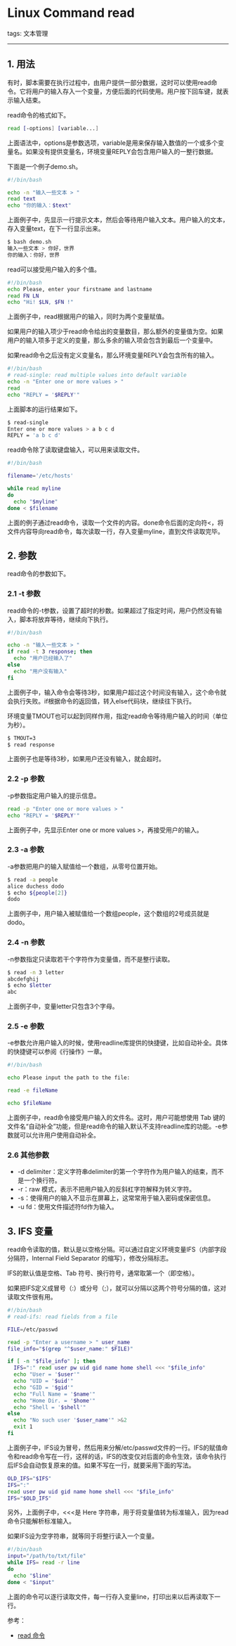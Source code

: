 #  Linux Command read
tags: 文本管理


---

##  1. 用法
有时，脚本需要在执行过程中，由用户提供一部分数据，这时可以使用read命令。它将用户的输入存入一个变量，方便后面的代码使用。用户按下回车键，就表示输入结束。

read命令的格式如下。

```bash
read [-options] [variable...]
```

上面语法中，options是参数选项，variable是用来保存输入数值的一个或多个变量名。如果没有提供变量名，环境变量REPLY会包含用户输入的一整行数据。

下面是一个例子demo.sh。

```bash
#!/bin/bash

echo -n "输入一些文本 > "
read text
echo "你的输入：$text"
```

上面例子中，先显示一行提示文本，然后会等待用户输入文本。用户输入的文本，存入变量text，在下一行显示出来。

```bash
$ bash demo.sh
输入一些文本 > 你好，世界
你的输入：你好，世界
```

read可以接受用户输入的多个值。

```bash
#!/bin/bash
echo Please, enter your firstname and lastname
read FN LN
echo "Hi! $LN, $FN !"
```

上面例子中，read根据用户的输入，同时为两个变量赋值。

如果用户的输入项少于read命令给出的变量数目，那么额外的变量值为空。如果用户的输入项多于定义的变量，那么多余的输入项会包含到最后一个变量中。

如果read命令之后没有定义变量名，那么环境变量REPLY会包含所有的输入。

```bash
#!/bin/bash
# read-single: read multiple values into default variable
echo -n "Enter one or more values > "
read
echo "REPLY = '$REPLY'"
```

上面脚本的运行结果如下。

```bash
$ read-single
Enter one or more values > a b c d
REPLY = 'a b c d'
```

read命令除了读取键盘输入，可以用来读取文件。

```bash
#!/bin/bash

filename='/etc/hosts'

while read myline
do
  echo "$myline"
done < $filename
```

上面的例子通过read命令，读取一个文件的内容。done命令后面的定向符<，将文件内容导向read命令，每次读取一行，存入变量myline，直到文件读取完毕。

## 2. 参数
read命令的参数如下。

### 2.1 -t 参数

read命令的-t参数，设置了超时的秒数。如果超过了指定时间，用户仍然没有输入，脚本将放弃等待，继续向下执行。

```bash
#!/bin/bash

echo -n "输入一些文本 > "
if read -t 3 response; then
  echo "用户已经输入了"
else
  echo "用户没有输入"
fi
```

上面例子中，输入命令会等待3秒，如果用户超过这个时间没有输入，这个命令就会执行失败。if根据命令的返回值，转入else代码块，继续往下执行。

环境变量TMOUT也可以起到同样作用，指定read命令等待用户输入的时间（单位为秒）。

```bash
$ TMOUT=3
$ read response
```

上面例子也是等待3秒，如果用户还没有输入，就会超时。

### 2.2 -p 参数

-p参数指定用户输入的提示信息。

```bash
read -p "Enter one or more values > "
echo "REPLY = '$REPLY'"
```

上面例子中，先显示Enter one or more values >，再接受用户的输入。

### 2.3 -a 参数

-a参数把用户的输入赋值给一个数组，从零号位置开始。

```bash
$ read -a people
alice duchess dodo
$ echo ${people[2]}
dodo
```

上面例子中，用户输入被赋值给一个数组people，这个数组的2号成员就是dodo。

### 2.4 -n 参数

-n参数指定只读取若干个字符作为变量值，而不是整行读取。

```bash
$ read -n 3 letter
abcdefghij
$ echo $letter
abc
```

上面例子中，变量letter只包含3个字母。

### 2.5 -e 参数

-e参数允许用户输入的时候，使用readline库提供的快捷键，比如自动补全。具体的快捷键可以参阅《行操作》一章。

```bash
#!/bin/bash

echo Please input the path to the file:

read -e fileName

echo $fileName
```

上面例子中，read命令接受用户输入的文件名。这时，用户可能想使用 Tab 键的文件名“自动补全”功能，但是read命令的输入默认不支持readline库的功能。-e参数就可以允许用户使用自动补全。

### 2.6 其他参数

 - -d delimiter：定义字符串delimiter的第一个字符作为用户输入的结束，而不是一个换行符。
 - -r：raw 模式，表示不把用户输入的反斜杠字符解释为转义字符。
 - -s：使得用户的输入不显示在屏幕上，这常常用于输入密码或保密信息。
 - -u fd：使用文件描述符fd作为输入。

## 3. IFS 变量
read命令读取的值，默认是以空格分隔。可以通过自定义环境变量IFS（内部字段分隔符，Internal Field Separator 的缩写），修改分隔标志。

IFS的默认值是空格、Tab 符号、换行符号，通常取第一个（即空格）。

如果把IFS定义成冒号（:）或分号（;），就可以分隔以这两个符号分隔的值，这对读取文件很有用。

```bash
#!/bin/bash
# read-ifs: read fields from a file

FILE=/etc/passwd

read -p "Enter a username > " user_name
file_info="$(grep "^$user_name:" $FILE)"

if [ -n "$file_info" ]; then
  IFS=":" read user pw uid gid name home shell <<< "$file_info"
  echo "User = '$user'"
  echo "UID = '$uid'"
  echo "GID = '$gid'"
  echo "Full Name = '$name'"
  echo "Home Dir. = '$home'"
  echo "Shell = '$shell'"
else
  echo "No such user '$user_name'" >&2
  exit 1
fi
```

上面例子中，IFS设为冒号，然后用来分解/etc/passwd文件的一行。IFS的赋值命令和read命令写在一行，这样的话，IFS的改变仅对后面的命令生效，该命令执行后IFS会自动恢复原来的值。如果不写在一行，就要采用下面的写法。

```bash
OLD_IFS="$IFS"
IFS=":"
read user pw uid gid name home shell <<< "$file_info"
IFS="$OLD_IFS"
```

另外，上面例子中，<<<是 Here 字符串，用于将变量值转为标准输入，因为read命令只能解析标准输入。

如果IFS设为空字符串，就等同于将整行读入一个变量。

```bash
#!/bin/bash
input="/path/to/txt/file"
while IFS= read -r line
do
  echo "$line"
done < "$input"
```

上面的命令可以逐行读取文件，每一行存入变量line，打印出来以后再读取下一行。

参考：

 - [read 命令](https://wangdoc.com/bash/read.html)

